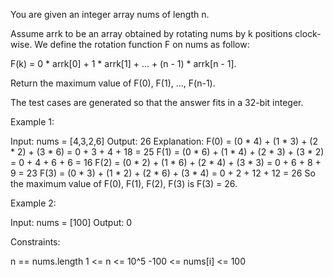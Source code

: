 You are given an integer array nums of length n.

Assume arrk to be an array obtained by rotating nums by k positions
clock-wise. We define the rotation function F on nums as follow:


F(k) = 0 * arrk[0] + 1 * arrk[1] + ... + (n - 1) * arrk[n - 1].


Return the maximum value of F(0), F(1), ..., F(n-1).

The test cases are generated so that the answer fits in a 32-bit integer.


Example 1:


Input: nums = [4,3,2,6]
Output: 26
Explanation:
F(0) = (0 * 4) + (1 * 3) + (2 * 2) + (3 * 6) = 0 + 3 + 4 + 18 = 25
F(1) = (0 * 6) + (1 * 4) + (2 * 3) + (3 * 2) = 0 + 4 + 6 + 6 = 16
F(2) = (0 * 2) + (1 * 6) + (2 * 4) + (3 * 3) = 0 + 6 + 8 + 9 = 23
F(3) = (0 * 3) + (1 * 2) + (2 * 6) + (3 * 4) = 0 + 2 + 12 + 12 = 26
So the maximum value of F(0), F(1), F(2), F(3) is F(3) = 26.


Example 2:


Input: nums = [100]
Output: 0



Constraints:


n == nums.length
1 <= n <= 10^5
-100 <= nums[i] <= 100




